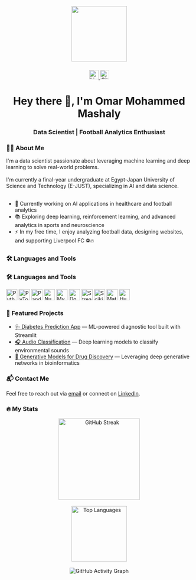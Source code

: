 <div align="center">
  <img height="150" src="https://media.giphy.com/media/M9gbBd9nbDrOTu1Mqx/giphy.gif" />
</div>

###

<div align="center">
  <a href="https://www.linkedin.com/in/omar-mashaly">
    <img src="https://img.shields.io/static/v1?message=LinkedIn&logo=linkedin&label=&color=0077B5&logoColor=white&labelColor=&style=for-the-badge" height="25" alt="LinkedIn" />
  </a>
  <a href="https://github.com/Omar10lfc">
    <img src="https://img.shields.io/static/v1?message=GitHub&logo=github&label=&color=181717&logoColor=white&labelColor=&style=for-the-badge" height="25" alt="GitHub" />
  </a>
</div>

###

<h1 align="center">Hey there 👋, I'm Omar Mohammed Mashaly</h1>
<h3 align="center">Data Scientist | Football Analytics Enthusiast</h3>

###

<h3 align="left">👨‍💻 About Me</h3>

<p align="left">
  I'm a data scientist passionate about leveraging machine learning and deep learning to solve real-world problems. <br><br>
  I'm currently a final-year undergraduate at Egypt-Japan University of Science and Technology (E-JUST), specializing in AI and data science. <br><br>

  - 🔭 Currently working on AI applications in healthcare and football analytics  
  - 📚 Exploring deep learning, reinforcement learning, and advanced analytics in sports and neuroscience  
  - ⚡ In my free time, I enjoy analyzing football data, designing websites, and supporting Liverpool FC ⚽🔥  
</p>

###

<h3 align="left">🛠 Languages and Tools</h3>

<h3 align="left">🛠 Languages and Tools</h3>

<div align="left">
  <img src="https://cdn.jsdelivr.net/gh/devicons/devicon/icons/python/python-original.svg" height="30" alt="Python" />
  <img src="https://cdn.jsdelivr.net/gh/devicons/devicon/icons/pytorch/pytorch-original.svg" height="30" alt="PyTorch" />
  <img src="https://cdn.jsdelivr.net/gh/devicons/devicon/icons/pandas/pandas-original.svg" height="30" alt="Pandas" />
  <img src="https://cdn.jsdelivr.net/gh/devicons/devicon/icons/numpy/numpy-original.svg" height="30" alt="NumPy" />
  <img src="https://cdn.jsdelivr.net/gh/devicons/devicon/icons/mysql/mysql-original.svg" height="30" alt="MySQL" />
  <img src="https://cdn.jsdelivr.net/gh/devicons/devicon/icons/docker/docker-original.svg" height="30" alt="Docker" />
  <img src="https://upload.wikimedia.org/wikipedia/commons/3/37/Streamlit_logo_icon.svg" height="30" alt="Streamlit" />
  <img src="https://upload.wikimedia.org/wikipedia/commons/0/05/Scikit_learn_logo_small.svg" height="30" alt="Scikit-Learn" />
  <img src="https://upload.wikimedia.org/wikipedia/commons/thumb/8/84/Matplotlib_icon.svg/512px-Matplotlib_icon.svg.png" height="30" alt="Matplotlib" />
  <img src="https://huggingface.co/datasets/huggingface/brand-assets/resolve/main/hf-logo.svg" height="30" alt="Hugging Face" />
</div>


###

<h3 align="left">📂 Featured Projects</h3>

<ul>
  <li><a href="https://github.com/Omar10lfc/diabetes-predictor-streamlit">🩺 Diabetes Prediction App</a> — ML-powered diagnostic tool built with Streamlit</li>
  <li><a href="https://github.com/Omar10lfc/audio-classification">🎧 Audio Classification</a> — Deep learning models to classify environmental sounds</li>
  <li><a href="https://github.com/Omar10lfc/generative-drug-discovery">💊 Generative Models for Drug Discovery</a> — Leveraging deep generative networks in bioinformatics</li>
</ul>

###

<h3 align="left">📬 Contact Me</h3>

<p align="left">
  Feel free to reach out via <a href="mailto:omarmashaly86@gmail.com">email</a> or connect on <a href="https://www.linkedin.com/in/omar-mashaly">LinkedIn</a>.
</p>

###

<h3 align="left">🔥 My Stats</h3>

<div align="center">
  <img src="https://github-readme-streak-stats.herokuapp.com?user=Omar10lfc&theme=dark&hide_border=true" height="220" alt="GitHub Streak" />
  <br><br>
  <img src="https://github-readme-stats.vercel.app/api/top-langs/?username=Omar10lfc&layout=compact&theme=dark&exclude_repo=Jupyter-Notebooks" height="150" alt="Top Languages" />
  <br><br>
  <img src="https://github-readme-activity-graph.vercel.app/graph?username=Omar10lfc&theme=github-dark&hide_border=true" alt="GitHub Activity Graph" />
</div>
